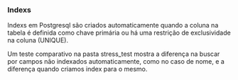 ### Indexs

Indexs em Postgresql são criados automaticamente quando a coluna na tabela é definida 
como chave primária ou há uma restrição de exclusividade na coluna (UNIQUE).

Um teste comparativo na pasta stress_test mostra a diferença na buscar por campos não indexados automaticamente, como no caso de 
nome, e a diferença quando criamos index para o mesmo.

